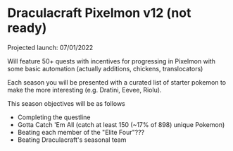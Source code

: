 # Draculacraft Pixelmon v12 (not ready)

Projected launch: 07/01/2022

Will feature 50+ quests with incentives for progressing in Pixelmon with some basic automation (actually additions, chickens, translocators)

Each season you will be presented with a curated list of starter pokemon to make the more interesting (e.g. Dratini, Eevee, Riolu).

This season objectives will be as follows
- Completing the questline
- Gotta Catch 'Em All (catch at least 150 (~17% of 898) unique Pokemon)
- Beating each member of the "Elite Four"???
- Beating Draculacraft's seasonal team

